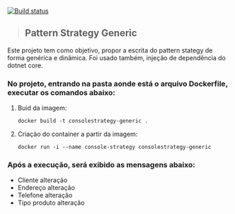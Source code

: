 [![Build status](https://ci.appveyor.com/api/projects/status/ucxwgqb0ypj73tt9?svg=true)](https://ci.appveyor.com/project/adeildo-oliveira/consolegenericstrategy)

>## Pattern Strategy Generic
Este projeto tem como objetivo, propor a escrita do pattern stategy de forma genérica e dinâmica. Foi usado também, injeção de dependência do dotnet core.

### No projeto, entrando na pasta aonde está o arquivo **Dockerfile**, executar os comandos abaixo:

1. Buid da imagem:
    ```
    docker build -t consolestrategy-generic .
    ```
2. Criação do container a partir da imagem:
    ```
    docker run -i --name console-strategy consolestrategy-generic
    ```

### Após a execução, será exibido as mensagens abaixo:
* Cliente alteração
* Endereço alteração
* Telefone alteração
* Tipo produto alteração
